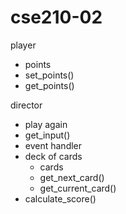# cse210-02

player
- points
- set_points()
- get_points()

director
- play again
- get_input()
- event handler
- deck of cards
  - cards
  - get_next_card()
  - get_current_card()
- calculate_score()
